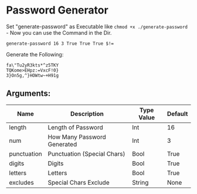 # Password Generator

Set "generate-password" as Executable like `chmod +x ./generate-password` - Now you can use the Command in the Dir.


```
generate-password 16 3 True True True $!=
```


Generate the Following: 
```
fa\"Tu2yR3kts*^z5TKY
TQKome>EHpz:=VxcF!0}
3}On5g,^}HOWtw~+H91g
```

## Arguments:

| Name        | Description                 | Type Value | Default |
|-------------|-----------------------------|------------|---------|
| length      | Length of Password          | Int        | 16      |
| num         | How Many Password Generated | Int        | 3       |
| punctuation | Punctuation (Special Chars) | Bool       | True    |
| digits      | Digits                      | Bool       | True    |
| letters     | Letters                     | Bool       | True    |
| excludes    | Special Chars Exclude       | String     | None    |